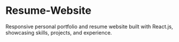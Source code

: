 # Resume-Website
Responsive personal portfolio and resume website built with React.js, showcasing skills, projects, and experience.
